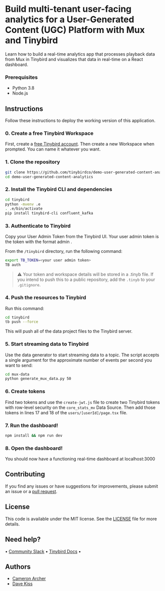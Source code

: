 # Build multi-tenant user-facing analytics for a User-Generated Content (UGC) Platform with Mux and Tinybird
Learn how to build a real-time analytics app that processes playback data from Mux in Tinybird and visualizes that data in real-time on a React dashboard.

### Prerequisites

- Python 3.8
- Node.js

## Instructions

Follow these instructions to deploy the working version of this application.

### 0. Create a free Tinybird Workspace

First, create a [free Tinybird account](https://www.tinybird.co/signup). Then create a new Workspace when prompted. You can name it whatever you want.

### 1. Clone the repository

```sh
git clone https://github.com/tinybirdco/demo-user-generated-content-analytics.git
cd demo-user-generated-content-analytics
```

### 2. Install the Tinybird CLI and dependencies

```sh
cd tinybird
python -mvenv .e
. .e/bin/activate
pip install tinybird-cli confluent_kafka
```

### 3. Authenticate to Tinybird

Copy your User Admin Token from the Tinybird UI. Your user admin token is the token with the format admin <your email address>.

From the `/tinybird` directory, run the following command:

```sh
export TB_TOKEN=<your user admin token>
TB auth
```

> :warning: Your token and workspace details will be stored in a .tinyb file. If you intend to push this to a public repository, add the `.tinyb` to your `.gitignore`.

### 4. Push the resources to Tinybird
Run this command:

```sh
cd tinybird
tb push --force
```

This will push all of the data project files to the Tinybird server.


### 5. Start streaming data to Tinybird

Use the data generator to start streaming data to a topic. The script accepts a single argument for the approximate number of events per second you want to send:

```sh
cd mux-data
python generate_mux_data.py 50
```

### 6. Create tokens

Find two tokens and use the `create-jwt.js` file to create two Tinybird tokens with row-level security on the `core_stats_mv` Data Source. Then add those tokens in lines 17 and 18 of the `users/[userId]/page.tsx` file.

### 7. Run the dashboard!

```sh
npm install && npm run dev
```

### 8. Open the dashboard!

You should now have a functioning real-time dashboard at localhost:3000

## Contributing

If you find any issues or have suggestions for improvements, please submit an issue or a [pull request](https://github.com/tinybirdco/demo-user-generated-content-analytics/pulls?q=is%3Apr+is%3Aopen+sort%3Aupdated-desc).

## License

This code is available under the MIT license. See the [LICENSE](https://github.com/tinybirdco/demo-user-generated-content-analytics/blob/main/LICENSE.txt) file for more details.

## Need help?

&bull; [Community Slack](https://www.tinybird.co/community) &bull; [Tinybird Docs](https://www.tinybird.co/docs) &bull;

## Authors

- [Cameron Archer](https://github.com/tb-peregrine)
- [Dave Kiss](https://github.com/davekiss)
